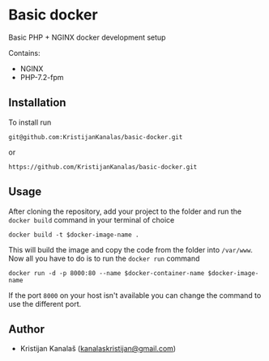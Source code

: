 # Basic docker
Basic PHP + NGINX docker development setup

Contains:
- NGINX
- PHP-7.2-fpm

## Installation

To install run 
```
git@github.com:KristijanKanalas/basic-docker.git
```
or
```
https://github.com/KristijanKanalas/basic-docker.git
```

## Usage

After cloning the repository, add your project to the folder and run
the `docker build` command in your terminal of choice

```
docker build -t $docker-image-name . 
```

This will build the image and copy the code from the folder into `/var/www`.
Now all you have to do is to run the `docker run` command

```
docker run -d -p 8000:80 --name $docker-container-name $docker-image-name
```

If the port `8000` on your host isn't available you can change the command to use the different port.

## Author
- Kristijan Kanalaš (kanalaskristijan@gmail.com)